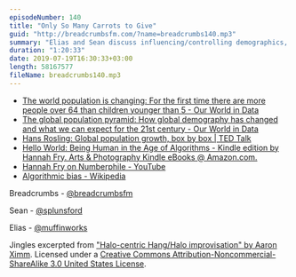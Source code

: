 ```yaml
---
episodeNumber: 140
title: "Only So Many Carrots to Give"
guid: "http://breadcrumbsfm.com/?name=breadcrumbs140.mp3"
summary: "Elias and Sean discuss influencing/controlling demographics, addressing biases in algorithms and humans, and interacting with people who are different."
duration: "1:20:33"
date: 2019-07-19T16:30:33+03:00
length: 58167577
fileName: breadcrumbs140.mp3
---
```


- [The world population is changing: For the first time there are more people over 64 than children younger than 5 - Our World in Data](https://ourworldindata.org/population-aged-65-outnumber-children)
- [The global population pyramid: How global demography has changed and what we can expect for the 21st century - Our World in Data](https://ourworldindata.org/global-population-pyramid)
- [Hans Rosling: Global population growth, box by box | TED Talk](https://www.ted.com/talks/hans_rosling_on_global_population_growth?language=en)
- [Hello World: Being Human in the Age of Algorithms - Kindle edition by Hannah Fry. Arts & Photography Kindle eBooks @ Amazon.com.](http://www.amazon.com/dp/B07BLHQMY9/?tag=breadcrumbsfm-20)
- [Hannah Fry on Numberphile - YouTube](https://www.youtube.com/playlist?list=PLt5AfwLFPxWKlde0YsnDEFXd-dK3dIZYh)
- [Algorithmic bias - Wikipedia](https://en.wikipedia.org/wiki/Algorithmic_bias?wprov=sfti1)

Breadcrumbs - [@breadcrumbsfm](https://twitter.com/breadcrumbsfm)

Sean - [@splunsford](https://twitter.com/splunsford)

Elias - [@muffinworks](https://twitter.com/muffinworks)

Jingles excerpted from ["Halo-centric Hang/Halo improvisation" by Aaron Ximm](http://freemusicarchive.org/music/aaron_ximm/handpans_and_the_hang/). Licensed under a [Creative Commons Attribution-Noncommercial-ShareAlike 3.0 United States License](http://creativecommons.org/licenses/by-nc-sa/3.0/us/).